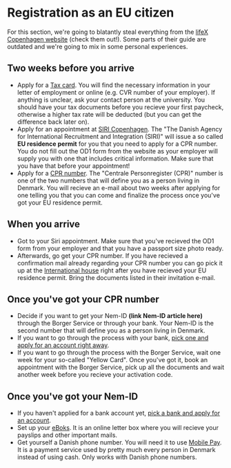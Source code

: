 # Registration as an EU citizen

For this section, we're going to blatantly steal everything from the [lifeX Copenhagen website](https://www.joinlifex.com/copenhagen/moving-to-copenhagen-denmark#process-steps) (check them out!). Some parts of their guide are outdated and we're going to mix in some personal experiences.

## Two weeks before you arrive
- Apply for a [Tax card](https://www.skat.dk/SKAT.aspx?oid=2244407&vid=0&lang=us). You will find the necessary information in your letter of employment or online (e.g. CVR number of your employer). If anything is unclear, ask your contact person at the university. You should have your tax documents before you recieve your first paycheck, otherwise a higher tax rate will be deducted (but you can get the difference back later on).
- Apply for an appointment at [SIRI Copenhagen](https://kk.reservertid.nu/Start/1057). The "The Danish Agency for International Recruitment and Integration (SIRI)" will issue a so called **EU residence permit** for you that you need to apply for a CPR number. You do not fill out the OD1 form from the website as your employer will supply you with one that includes critical information. Make sure that you have that before your appointment!
- Apply for a [CPR number](https://kkih-prod-mob.f2-cloud.com/SelfService/submission/submit/ICS_AFC). The "Centrale Personregister (CPR)" number is one of the two numbers that will define you as a person living in Denmark. You will recieve an e-mail about two weeks after applying for one telling you that you can come and finalize the process once you've got your EU residence permit.

## When you arrive
- Got to your Siri appointment. Make sure that you've recieved the OD1 form from your employer and that you have a passport size photo ready.
- Afterwards, go get your CPR number. If you have recieved a confirmation mail already regarding your CPR number you can go pick it up at the [International house](https://ihcph.kk.dk/) right after you have recieved your EU residence permit. Bring the documents listed in their invitation e-mail.

## Once you've got your CPR number
- Decide if you want to get your Nem-ID **(link Nem-ID article here)** through the Borger Service or through your bank. Your Nem-ID is the second number that will define you as a person living in Denmark.
- If you want to go through the process with your bank, [pick one and apply for an account right away](banks.md).
- If you want to go through the process with the Borger Service, wait one week for your so-called "Yellow Card". Once you've got it, book an appointment with the Borger Service, pick up all the documents and wait another week before you recieve your activation code.

## Once you've got your Nem-ID

- If you haven't applied for a bank account yet, [pick a bank and apply for an account](banks.md).
- Set up your [eBoks](https://www.e-boks.com/danmark/da/log-paa/). It is an online letter box where you will recieve your payslips and other important mails. 
- Get yourself a Danish phone number. You will need it to use [Mobile Pay](www.mobilepay.dk/‎). It is a payment service used by pretty much every person in Denmark instead of using cash. Only works with Danish phone numbers.